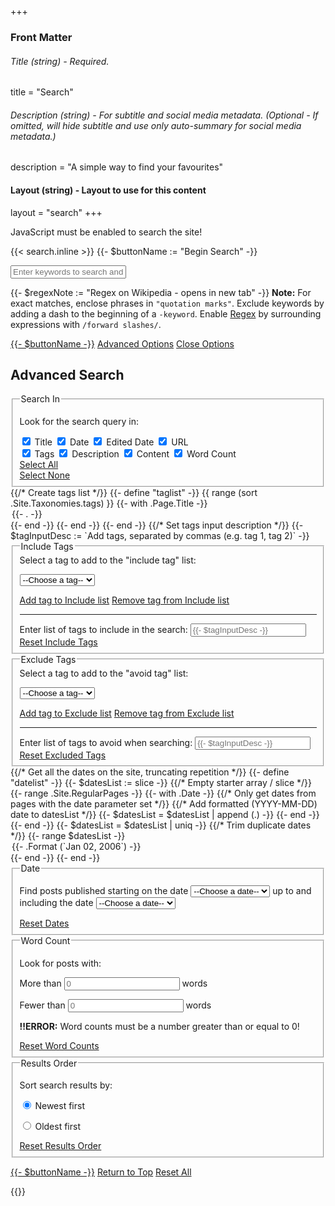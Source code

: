 +++
### Front Matter

###### Title (string) - Required.
title = "Search"

###### Description (string) - For subtitle and social media metadata. (Optional - If omitted, will hide subtitle and use only auto-summary for social media metadata.)
description = "A simple way to find your favourites"

#### Layout (string) - Layout to use for this content
layout = "search"
+++

<noscript>JavaScript must be enabled to search the site!</noscript>

{{< search.inline >}}
{{- $buttonName := "Begin Search" -}}
<form class='js-only' action='javascript:search();'>
	<input id='search-input' class='text-input long' placeholder='Enter keywords to search and click "{{- $buttonName -}}"' title='Enter a search query and click "{{- $buttonName -}}"'/>
	<p class='search-tip'>
		{{- $regexNote := "Regex on Wikipedia - opens in new tab" -}}
		<b>Note:</b> For exact matches, enclose phrases in <code>"quotation marks"</code>. Exclude keywords by adding a dash to the beginning of a <code>-keyword</code>. Enable <a href='https://en.wikipedia.org/wiki/Regular_expression' title='{{- $regexNote -}}' target='_blank' rel='noopener' aria-label='{{- $regexNote -}}'>Regex</a> by surrounding expressions with <code>/forward slashes/</code>.</p>
	<p id='error-box' class='error-box hidden'></p>
	<p class='search-buttons'>
		<a href='javascript:search();' class='search-go'>{{- $buttonName -}}</a>
		<a href='javascript:openAdvanced();' id='search-adv'>Advanced Options</a>
		<a href='javascript:closeAdvanced();' id='close-search-adv' class='hidden'>Close Options</a>
	</p>
	<div id='advanced-opt' class=''>
		<h2>Advanced Search</h2>
		<fieldset>
			<legend>Search In</legend>
			<p>Look for the search query in:</p>
			<div class='loc-col left-col'>
				<span class='loc-item'>
					<input type='checkbox' id='loc-title' name='search-loc' value='title' checked>
					<label for='loc-title'>Title</label>
				</span>
				<span class='loc-item'>
					<input type='checkbox' id='loc-date' name='search-loc' value='date' checked>
					<label for='loc-date'>Date</label>
				</span>
				<span class='loc-item'>
					<input type='checkbox' id='loc-edited' name='search-loc' value='edited' checked>
					<label for='loc-edited'>Edited Date</label>
				</span>
				<span class='loc-item'>
					<input type='checkbox' id='loc-link' name='search-loc' value='link' checked>
					<label for='loc-link'>URL</label>
				</span>
			</div>
			<div class='loc-col right-col'>
				<span class='loc-item'>
					<input type='checkbox' id='loc-tags' name='search-loc' value='tags' checked>
					<label for='loc-tags'>Tags</label>
				</span>
				<span class='loc-item'>
					<input type='checkbox' id='loc-desc' name='search-loc' value='desc' checked>
					<label for='loc-desc'>Description</label>
				</span>
				<span class='loc-item'>
					<input type='checkbox' id='loc-text' name='search-loc' value='text' checked>
					<label for='loc-text'>Content</label>
				</span>
				<span class='loc-item'>
					<input type='checkbox' id='loc-words' name='search-loc' value='words' checked>
					<label for='loc-words'>Word Count</label>
				</span>
			</div>
			<div class='loc-col left-col'>
				<a href='javascript:locAll();'>Select All</a>
			</div>
			<div class='loc-col right-col'>
				<a href='javascript:locNone();'>Select None</a>
			</div>
		</fieldset>
			{{/* Create tags list */}}
			{{- define "taglist" -}}
				{{ range (sort .Site.Taxonomies.tags) }}
					{{- with .Page.Title -}}
						<option value='{{- . -}}'>{{- . -}}</option>
					{{- end -}}
				{{- end -}}
			{{- end -}}
			{{/* Set tags input description */}}
			{{- $tagInputDesc := `Add tags, separated by commas (e.g. tag 1, tag 2)` -}}
		<fieldset id='incl-tags'>
			<legend>Include Tags</legend>
			<label for='include-tag'>Select a tag to add to the "include tag" list:</label>
			<p>
				<select id='include-tag' name='include-tag' class='select-box'>
					<option value=''>--Choose a tag--</option>
					{{- template "taglist" . -}}
				</select>
			</p><p>
				<a href='javascript:addTag(incl-tag-input);' class='tag-input'>Add tag to Include list</a>
				<a href='javascript:removeTag(incl-tag-input);' class='tag-input'>Remove tag from Include list</a>
			</p>
			<hr/>
			<label for='incl-tag-input'>Enter list of tags to include in the search:</label>
			<input id='incl-tag-input' class='text-input long' placeholder='{{- $tagInputDesc -}}' title='{{- $tagInputDesc -}}'/>
			<a href='javascript:resetFields("incl-tags");' class='reset-button'>Reset Include Tags</a>
		</fieldset>
		<fieldset id='excl-tags'>
			<legend>Exclude Tags</legend>
			<label for='exclude-tag'>Select a tag to add to the "avoid tag" list:</label>
			<p>
				<select id='exclude-tag' name='exclude-tag' class='select-box'>
					<option value=''>--Choose a tag--</option>
					{{- template "taglist" . -}}
				</select>
			</p><p>
				<a href='javascript:addTag(excl-tag-input);' class='tag-input'>Add tag to Exclude list</a>
				<a href='javascript:removeTag(excl-tag-input);' class='tag-input'>Remove tag from Exclude list</a>
			</p>
			<hr/>
			<label for='excl-tag-input'>Enter list of tags to avoid when searching:</label>
			<input id='excl-tag-input' class='text-input long' placeholder='{{- $tagInputDesc -}}' title='{{- $tagInputDesc -}}'/>
			<a href='javascript:resetFields("excl-tags");' class='reset-button'>Reset Excluded Tags</a>
		</fieldset>
		{{/* Get all the dates on the site, truncating repetition */}}
		{{- define "datelist" -}}
			{{- $datesList := slice -}} {{/* Empty starter array / slice */}}
			{{- range .Site.RegularPages -}}
				{{- with .Date -}} {{/* Only get dates from pages with the date parameter set */}}
					{{/* Add formatted (YYYY-MM-DD) date to datesList */}}
					{{- $datesList = $datesList | append (.) -}}
				{{- end -}}
			{{- end -}}
			{{- $datesList = $datesList | uniq -}} {{/* Trim duplicate dates */}}
			{{- range $datesList -}}
				<option value='{{- .Format (`2006-01-02`) -}}'>{{- .Format (`Jan 02, 2006`) -}}</option>
			{{- end -}}
		{{- end -}}
		<fieldset id='dates'>
			<legend>Date</legend>
			<p>
				Find posts published <label for='before-date'>starting on the date</label>
				<select id='before-date' name='before-date' class='select-box date'>
					<option value=''>--Choose a date--</option>
					<option value=''>Any date</option>
					{{- template "datelist" . -}}
				</select>
				<label for='after-date'>up to and including the date</label>
				<select id='after-date' name='after-date' class='select-box date'>
					<option value=''>--Choose a date--</option>
					<option value=''>Any date</option>
					{{- template "datelist" . -}}
				</select>
			</p>
			<a href='javascript:resetFields("dates");' class='reset-button'>Reset Dates</a>
		</fieldset>
		<fieldset id='words'>
			<legend>Word Count</legend>
			<p>Look for posts with:</p>
			<p><label>More than <input id='word-min' class='text-input number' type='number' placeholder='0' min='0' title='Enter a minimum word count (optional)'/> words</label></p>
			<p><label>Fewer than <input id='word-max' class='text-input number' type='number' placeholder='0' min='0' title='Enter a maximum word count (optional)'/> words</label></p>
			<p id='error-box-numbers' class='error-box hidden'><b>!!ERROR:</b> Word counts must be a number greater than or equal to 0!</p>
			<a href='javascript:resetFields("words");' class='reset-button'>Reset Word Counts</a>
		</fieldset>
		<fieldset id='sort'>
			<legend>Results Order</legend>
			<p>Sort search results by:</p>
			<p><input type='radio' id='new-first' name='sort-rule' value='new-first' checked>
				<label for='new-first'>Newest first</label></p>
			<p><input type='radio' id='old-first' name='sort-rule' value='old-first'>
				<label for='new-first'>Oldest first</label></p>
			<a href='javascript:resetFields("sort");' class='reset-button'>Reset Results Order</a>
		</fieldset>
		<p class='search-buttons'>
			<a href='javascript:search();'>{{- $buttonName -}}</a>
			<a href='#search-input' id='search-adv-foot'>Return to Top</a>
			<a href='javascript:resetFields("everything");'>Reset All</a>
		</p>
	</div>
</form>
{{</ search.inline >}}
<div id='results-container'></div>

